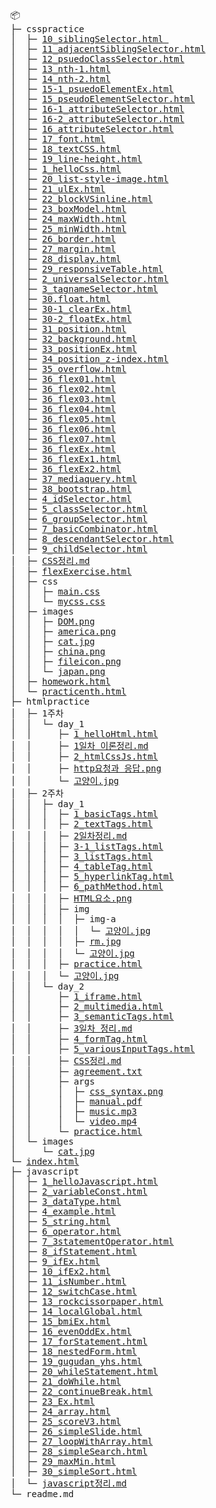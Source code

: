 <pre>
📦 
├─ csspractice
│  ├─ <a href="https://yhs99.github.io/goott/csspractice/10_siblingSelector">10_siblingSelector.html </a>
│  ├─ <a href="https://yhs99.github.io/goott/csspractice/11_adjacentSiblingSelector">11_adjacentSiblingSelector.html</a>
│  ├─ <a href="https://yhs99.github.io/goott/csspractice/12_psuedoClassSelector">12_psuedoClassSelector.html</a>
│  ├─ <a href="https://yhs99.github.io/goott/csspractice/13_nth-1">13_nth-1.html</a>
│  ├─ <a href="https://yhs99.github.io/goott/csspractice/14_nth-2">14_nth-2.html</a>
│  ├─ <a href="https://yhs99.github.io/goott/csspractice/15-1_psuedoElementEx">15-1_psuedoElementEx.html</a>
│  ├─ <a href="https://yhs99.github.io/goott/csspractice/15_pseudoElementSelector">15_pseudoElementSelector.html</a>
│  ├─ <a href="https://yhs99.github.io/goott/csspractice/16-1_attributeSelector">16-1_attributeSelector.html</a>
│  ├─ <a href="https://yhs99.github.io/goott/csspractice/16-2_attributeSelector">16-2_attributeSelector.html</a>
│  ├─ <a href="https://yhs99.github.io/goott/csspractice/16_attributeSelector">16_attributeSelector.html</a>
│  ├─ <a href="https://yhs99.github.io/goott/csspractice/17_font">17_font.html</a>
│  ├─ <a href="https://yhs99.github.io/goott/csspractice/18_textCSS">18_textCSS.html</a>
│  ├─ <a href="https://yhs99.github.io/goott/csspractice/19_line-height">19_line-height.html</a>
│  ├─ <a href="https://yhs99.github.io/goott/csspractice/1_helloCss">1_helloCss.html</a>
│  ├─ <a href="https://yhs99.github.io/goott/csspractice/20_list-style-image">20_list-style-image.html</a>
│  ├─ <a href="https://yhs99.github.io/goott/csspractice/21_ulEx">21_ulEx.html</a>
│  ├─ <a href="https://yhs99.github.io/goott/csspractice/22_blockVSinline">22_blockVSinline.html</a>
│  ├─ <a href="https://yhs99.github.io/goott/csspractice/23_boxModel">23_boxModel.html</a>
│  ├─ <a href="https://yhs99.github.io/goott/csspractice/24_maxWidth">24_maxWidth.html</a>
│  ├─ <a href="https://yhs99.github.io/goott/csspractice/25_minWidth">25_minWidth.html</a>
│  ├─ <a href="https://yhs99.github.io/goott/csspractice/26_border">26_border.html</a>
│  ├─ <a href="https://yhs99.github.io/goott/csspractice/27_margin">27_margin.html</a>
│  ├─ <a href="https://yhs99.github.io/goott/csspractice/28_display">28_display.html</a>
│  ├─ <a href="https://yhs99.github.io/goott/csspractice/29_responsiveTable">29_responsiveTable.html</a>
│  ├─ <a href="https://yhs99.github.io/goott/csspractice/2_universalSelector">2_universalSelector.html</a>
│  ├─ <a href="https://yhs99.github.io/goott/csspractice/3_tagnameSelector">3_tagnameSelector.html</a>
│  ├─ <a href="https://yhs99.github.io/goott/csspractice/30_float">30.float.html</a>
│  ├─ <a href="https://yhs99.github.io/goott/csspractice/30-1_clearEx">30-1_clearEx.html</a>
│  ├─ <a href="https://yhs99.github.io/goott/csspractice/30-2_floatEx">30-2_floatEx.html</a>
│  ├─ <a href="https://yhs99.github.io/goott/csspractice/31_postion">31_position.html</a>
│  ├─ <a href="https://yhs99.github.io/goott/csspractice/32_background">32_background.html</a>
│  ├─ <a href="https://yhs99.github.io/goott/csspractice/33_postionEx">33_positionEx.html</a>
│  ├─ <a href="https://yhs99.github.io/goott/csspractice/34_position_z-index">34_position_z-index.html</a>
│  ├─ <a href="https://yhs99.github.io/goott/csspractice/35_overflow">35_overflow.html</a>
│  ├─ <a href="https://yhs99.github.io/goott/csspractice/36_flex01">36_flex01.html</a>
│  ├─ <a href="https://yhs99.github.io/goott/csspractice/36_flex02">36_flex02.html</a>
│  ├─ <a href="https://yhs99.github.io/goott/csspractice/36_flex03">36_flex03.html</a>
│  ├─ <a href="https://yhs99.github.io/goott/csspractice/36_flex04">36_flex04.html</a>
│  ├─ <a href="https://yhs99.github.io/goott/csspractice/36_flex05">36_flex05.html</a>
│  ├─ <a href="https://yhs99.github.io/goott/csspractice/36_flex06">36_flex06.html</a>
│  ├─ <a href="https://yhs99.github.io/goott/csspractice/36_flex07">36_flex07.html</a>
│  ├─ <a href="https://yhs99.github.io/goott/csspractice/36_flexEx">36_flexEx.html</a>
│  ├─ <a href="https://yhs99.github.io/goott/csspractice/36_flexEx1">36_flexEx1.html</a>
│  ├─ <a href="https://yhs99.github.io/goott/csspractice/36_flexEx2">36_flexEx2.html</a>
│  ├─ <a href="https://yhs99.github.io/goott/csspractice/37_mediaquery">37_mediaquery.html</a>
│  ├─ <a href="https://yhs99.github.io/goott/csspractice/38_bootstrap">38_bootstrap.html</a>
│  ├─ <a href="https://yhs99.github.io/goott/csspractice/4_idSelector">4_idSelector.html</a>
│  ├─ <a href="https://yhs99.github.io/goott/csspractice/5_classSelector">5_classSelector.html</a>
│  ├─ <a href="https://yhs99.github.io/goott/csspractice/6_groupSelector">6_groupSelector.html</a>
│  ├─ <a href="https://yhs99.github.io/goott/csspractice/7_basicCombinator">7_basicCombinator.html</a>
│  ├─ <a href="https://yhs99.github.io/goott/csspractice/8_descendantSelector">8_descendantSelector.html</a>
│  ├─ <a href="https://yhs99.github.io/goott/csspractice/9_childSelector">9_childSelector.html</a>
│  ├─ <a href="https://yhs99.github.io/goott/csspractice/readme">CSS정리.md</a>
│  ├─ <a href="https://yhs99.github.io/goott/csspractice/flexExercise">flexExercise.html</a>
│  ├─ css
│  │  ├─ <a href="https://yhs99.github.io/goott/csspractice/css/main.css">main.css</a>
│  │  └─ <a href="https://yhs99.github.io/goott/csspractice/css/mycss.css">mycss.css</a>
│  ├─ images
│  │  ├─ <a href="https://yhs99.github.io/goott/csspractice/images/DOM.png">DOM.png</a>
│  │  ├─ <a href="https://yhs99.github.io/goott/csspractice/images/america.png">america.png</a>
│  │  ├─ <a href="https://yhs99.github.io/goott/csspractice/images/cat.jpg">cat.jpg</a>
│  │  ├─ <a href="https://yhs99.github.io/goott/csspractice/images/china.png">china.png</a>
│  │  ├─ <a href="https://yhs99.github.io/goott/csspractice/images/fileicon.png">fileicon.png</a>
│  │  └─ <a href="https://yhs99.github.io/goott/csspractice/images/japan.png">japan.png</a>
│  ├─ <a href="https://yhs99.github.io/goott/csspractice/homework">homework.html</a>
│  └─ <a href="https://yhs99.github.io/goott/csspractice/practicenth">practicenth.html</a>
├─ htmlpractice
│  ├─ 1주차
│  │  └─ day_1
│  │     ├─ <a href="https://yhs99.github.io/goott/htmlpractice/1주차/day_1/1_helloHtml">1_helloHtml.html</a>
│  │     ├─ <a href="https://yhs99.github.io/goott/htmlpractice/1주차/day_1/1일차%20이론정리.md">1일차 이론정리.md</a>
│  │     ├─ <a href="https://yhs99.github.io/goott/htmlpractice/1주차/day_1/2_htmlCssJs">2_htmlCssJs.html</a>
│  │     ├─ <a href="https://yhs99.github.io/goott/htmlpractice/1주차/day_1/http요청과%20응답.png">http요청과 응답.png</a>
│  │     └─ <a href="https://yhs99.github.io/goott/htmlpractice/1주차/day_1/고양이.jpg">고양이.jpg</a>
│  ├─ 2주차
│  │  ├─ day_1
│  │  │  ├─ <a href="https://yhs99.github.io/goott/htmlpractice/2주차/day_1/1_basicTags">1_basicTags.html</a>
│  │  │  ├─ <a href="https://yhs99.github.io/goott/htmlpractice/2주차/day_1/2_textTags">2_textTags.html</a>
│  │  │  ├─ <a href="https://yhs99.github.io/goott/htmlpractice/2주차/day_1/2일차정리.md">2일차정리.md</a>
│  │  │  ├─ <a href="https://yhs99.github.io/goott/htmlpractice/2주차/day_1/3-1_listTags">3-1_listTags.html</a>
│  │  │  ├─ <a href="https://yhs99.github.io/goott/htmlpractice/2주차/day_1/3_listTags">3_listTags.html</a>
│  │  │  ├─ <a href="https://yhs99.github.io/goott/htmlpractice/2주차/day_1/4_tableTag">4_tableTag.html</a>
│  │  │  ├─ <a href="https://yhs99.github.io/goott/htmlpractice/2주차/day_1/5_hyperlinkTag">5_hyperlinkTag.html</a>
│  │  │  ├─ <a href="https://yhs99.github.io/goott/htmlpractice/2주차/day_1/6_pathMethod">6_pathMethod.html</a>
│  │  │  ├─ <a href="https://yhs99.github.io/goott/htmlpractice/2주차/day_1/HTML요소.png">HTML요소.png</a>
│  │  │  ├─ img
│  │  │  │  ├─ img-a
│  │  │  │  │  └─ <a href="https://yhs99.github.io/goott/htmlpractice/2주차/day_1/img/img-a/고양이.jpg">고양이.jpg</a>
│  │  │  │  ├─ <a href="https://yhs99.github.io/goott/htmlpractice/2주차/day_1/img/img-a/rm.jpg">rm.jpg</a>
│  │  │  │  └─ <a href="https://yhs99.github.io/goott/htmlpractice/2주차/day_1/img/고양이.jpg">고양이.jpg</a>
│  │  │  ├─ <a href="https://yhs99.github.io/goott/htmlpractice/2주차/day_1/practice">practice.html</a>
│  │  │  └─ <a href="https://yhs99.github.io/goott/htmlpractice/2주차/day_1/고양이.jpg">고양이.jpg</a>
│  │  └─ day_2
│  │     ├─ <a href="https://yhs99.github.io/goott/htmlpractice/2주차/day_2/1_iframe">1_iframe.html</a>
│  │     ├─ <a href="https://yhs99.github.io/goott/htmlpractice/2주차/day_2/2_multimedia">2_multimedia.html</a>
│  │     ├─ <a href="https://yhs99.github.io/goott/htmlpractice/2주차/day_2/3_semanticTags">3_semanticTags.html</a>
│  │     ├─ <a href="https://yhs99.github.io/goott/htmlpractice/2주차/day_2/3일차%20정리.md">3일차 정리.md</a>
│  │     ├─ <a href="https://yhs99.github.io/goott/htmlpractice/2주차/day_2/4_formTag">4_formTag.html</a>
│  │     ├─ <a href="https://yhs99.github.io/goott/htmlpractice/2주차/day_2/5_variousInputTags">5_variousInputTags.html</a>
│  │     ├─ <a href="https://yhs99.github.io/goott/htmlpractice/2주차/day_2/CSS정리.md">CSS정리.md</a>
│  │     ├─ <a href="https://yhs99.github.io/goott/htmlpractice/2주차/day_2/agreement.txt">agreement.txt</a>
│  │     ├─ args
│  │     │  ├─ <a href="https://yhs99.github.io/goott/htmlpractice/2주차/day_2/args/css_syntax.png">css_syntax.png</a>
│  │     │  ├─ <a href="https://yhs99.github.io/goott/htmlpractice/2주차/day_2/args/manual.pdf">manual.pdf</a>
│  │     │  ├─ <a href="https://yhs99.github.io/goott/htmlpractice/2주차/day_2/args/music.mp3">music.mp3</a>
│  │     │  └─ <a href="https://yhs99.github.io/goott/htmlpractice/2주차/day_2/args/video.mp4">video.mp4</a>
│  │     └─ <a href="https://yhs99.github.io/goott/htmlpractice/2주차/day_2/practice.html">practice.html</a>
│  └─ images
│     └─ <a href="https://yhs99.github.io/goott/htmlpractice/images/cat.jpg">cat.jpg</a>
└─ <a href="https://yhs99.github.io/goott/">index.html</a>
├─ javascript
│  ├─ <a href="https://yhs99.github.io/goott/javascript/1_helloJavascript">1_helloJavascript.html</a>
│  ├─ <a href="https://yhs99.github.io/goott/javascript/2_variableConst">2_variableConst.html</a>
│  ├─ <a href="https://yhs99.github.io/goott/javascript/3_dataType">3_dataType.html</a>
│  ├─ <a href="https://yhs99.github.io/goott/javascript/4_example">4_example.html</a>
│  ├─ <a href="https://yhs99.github.io/goott/javascript/5_string">5_string.html</a>
│  ├─ <a href="https://yhs99.github.io/goott/javascript/6_operator">6_operator.html</a>
│  ├─ <a href="https://yhs99.github.io/goott/javascript/7_3statementOperator">7_3statementOperator.html</a>
│  ├─ <a href="https://yhs99.github.io/goott/javascript/8_ifStatement">8_ifStatement.html</a>
│  ├─ <a href="https://yhs99.github.io/goott/javascript/9_ifEx">9_ifEx.html</a>
│  ├─ <a href="https://yhs99.github.io/goott/javascript/10_ifEx2">10_ifEx2.html</a>
│  ├─ <a href="https://yhs99.github.io/goott/javascript/11_isNumber">11_isNumber.html</a>
│  ├─ <a href="https://yhs99.github.io/goott/javascript/12_switchCase">12_switchCase.html</a>
│  ├─ <a href="https://yhs99.github.io/goott/javascript/13_rockcissorpaper">13_rockcissorpaper.html</a>
│  ├─ <a href="https://yhs99.github.io/goott/javascript/14_localGlobal">14_localGlobal.html</a>
│  ├─ <a href="https://yhs99.github.io/goott/javascript/15_bmiEx">15_bmiEx.html</a>
│  ├─ <a href="https://yhs99.github.io/goott/javascript/16_evenOddEx">16_evenOddEx.html</a>
│  ├─ <a href="https://yhs99.github.io/goott/javascript/17_forStatement">17_forStatement.html</a>
│  ├─ <a href="https://yhs99.github.io/goott/javascript/18_nestedForm">18_nestedForm.html</a>
│  ├─ <a href="https://yhs99.github.io/goott/javascript/19_gugudan_yhs">19_gugudan_yhs.html</a>
│  ├─ <a href="https://yhs99.github.io/goott/javascript/20_whileStatement">20_whileStatement.html</a>
│  ├─ <a href="https://yhs99.github.io/goott/javascript/21_doWhile">21_doWhile.html</a>
│  ├─ <a href="https://yhs99.github.io/goott/javascript/22_continueBreak">22_continueBreak.html</a>
│  ├─ <a href="https://yhs99.github.io/goott/javascript/23_Ex">23_Ex.html</a>
│  ├─ <a href="https://yhs99.github.io/goott/javascript/24_array">24_array.html</a>
│  ├─ <a href="https://yhs99.github.io/goott/javascript/25_scoreV3">25_scoreV3.html</a>
│  ├─ <a href="https://yhs99.github.io/goott/javascript/26_simpleSlide">26_simpleSlide.html</a>
│  ├─ <a href="https://yhs99.github.io/goott/javascript/27_loopWithArray">27_loopWithArray.html</a>
│  ├─ <a href="https://yhs99.github.io/goott/javascript/28_simpleSearch">28_simpleSearch.html</a>
│  ├─ <a href="https://yhs99.github.io/goott/javascript/29_maxMin">29_maxMin.html</a>
│  ├─ <a href="https://yhs99.github.io/goott/javascript/30_simpleSort">30_simpleSort.html</a>
│  └─ <a href="https://yhs99.github.io/goott/javascript/readme">javascript정리.md</a>
└─ readme.md
</pre>